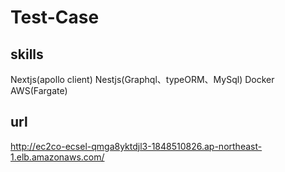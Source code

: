 # Test-Case

## skills

Nextjs(apollo client)
Nestjs(Graphql、typeORM、MySql)
Docker
AWS(Fargate)

## url

http://ec2co-ecsel-qmga8yktdjl3-1848510826.ap-northeast-1.elb.amazonaws.com/
